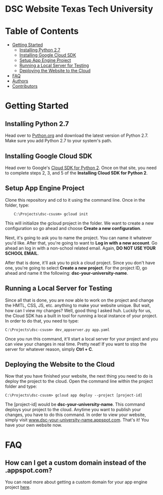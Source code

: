 # DSC Website Texas Tech University

# Table of Contents

- [Getting Started](#getting-started)
    - [Installing Python 2.7](#installing-python-2.7)
    - [Installing Google Cloud SDK](#installing-google-cloud-sdk)
    - [Setup App Engine Project](#setup-app-engine-project)
    - [Running a Local Server for Testing](#running-a-local-server-for-testing)
    - [Deploying the Website to the Cloud](#deploying-the-website-to-the-cloud)
- [FAQ](#faq)
- [Authors](#authors)
- [Contributors](#contributors)

# Getting Started

## Installing Python 2.7
Head over to [Python.org](https://www.python.org/downloads/) and download the latest version of Python 2.7. Make sure you add
Python 2.7 to your system's path.

## Installing Google Cloud SDK
Head over to Google's [Cloud SDK for Python 2](https://cloud.google.com/appengine/docs/standard/python/download). Once on
that site, you need to complete steps 2, 3, and 5 of the **Installing Cloud SDK for Python 2**.

## Setup App Engine Project
Clone this repository and cd to it using the command line. Once in the folder, type: 

```
    C:\Projects\dsc-csusm> gcloud init 
```

This will initialize the gcloud project in the folder.
We want to create a new configuration so go ahead and choose **Create a new configuration**.

Next, it's going to ask you to name the project. You can name it whatever you'd like. 
After that, you're going to want to **Log in with a new account**. Go ahead an log in with a
non-school related email. Again, **DO NOT USE YOUR SCHOOL EMAIL**.

After that is done, it'll ask you to pick a cloud project. Since you don't have one, you're
going to select **Create a new project**. For the project ID, go ahead and name it the following: **dsc-your-university-name**.

## Running a Local Server for Testing

Since all that is done, you are now able to work on the project and change the HMTL, CSS, JS, etc. anything to make your website unique. But wait, how can I view my changes? Well, good thing I asked huh. Luckily for us, the Cloud SDK has a built in tool for running a local instance of your project. In order to do that, you need to type:

```
C:\Projects\dsc-csusm> dev_appserver.py app.yaml 
```

Once you run this command, it'll start a local server for your project and you can view your changes in real time. Pretty neat! If you want to stop the server for whatever reason, simply **Ctrl + C**. 

## Deploying the Website to the Cloud

Now that you have finished your website, the next thing you need to do is deploy the project to the cloud. Open the command line within the project folder and type:

```
C:\Projects\dsc-csusm> gcloud app deploy --project [project-id] 
```

The [project-id] would be **dsc-your-university-name**. This command deploys your project to the cloud. Anytime you want to publish your changes, you have to do this command. In order to view your website, simply visit www.dsc-your-university-name.appspot.com. That's it! You have your own website now.

# FAQ

## How can I get a custom domain instead of the .appspot.com?
You can read more about getting a custom domain for your app engine project [here](https://cloud.google.com/appengine/docs/standard/python/mapping-custom-domains).

